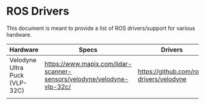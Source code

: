 # ROS Drivers

This document is meant to provide a list of ROS drivers/support for various hardware.


|           Hardware            |             Specs            |            Drivers           |
| ----------------------------- | -----------------------------| ---------------------------- |
|Velodyne Ultra Puck (VLP-32C)  | https://www.mapix.com/lidar-scanner-sensors/velodyne/velodyne-vlp-32c/ | https://github.com/ros-drivers/velodyne
|                               |                                                             |

